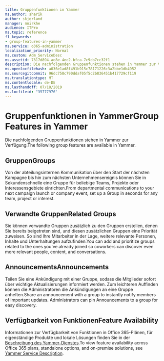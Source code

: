 ```yaml
---
title: Gruppenfunktionen in Yammer
ms.author: sharik
author: skjerland
manager: mnirkhe
audience: ITPro
ms.topic: reference
f1_keywords:
- group-features-in-yammer
ms.service: o365-administration
localization_priority: Normal
ms.custom: Adm_ServiceDesc
ms.assetid: 7317d894-ae8e-4ec2-bfca-7c9cb7cc32f1
description: Die nachfolgenden Gruppenfunktionen stehen in Yammer zur Verfügung.
ms.openlocfilehash: a036e1ad8f491b915c78171226c3a2bbe1db4952
ms.sourcegitcommit: 96dc758c790ddaf05f5c2b836451b417729cf119
ms.translationtype: MT
ms.contentlocale: de-DE
ms.lasthandoff: 07/18/2019
ms.locfileid: "35777976"
---
```

# <a name="group-features-in-yammer"></a><span data-ttu-id="58b58-103">Gruppenfunktionen in Yammer</span><span class="sxs-lookup"><span data-stu-id="58b58-103">Group Features in Yammer</span></span>

<span data-ttu-id="58b58-104">Die nachfolgenden Gruppenfunktionen stehen in Yammer zur Verfügung.</span><span class="sxs-lookup"><span data-stu-id="58b58-104">The following group features are available in Yammer.</span></span>
  
## <a name="groups"></a><span data-ttu-id="58b58-105">Gruppen</span><span class="sxs-lookup"><span data-stu-id="58b58-105">Groups</span></span>
<span data-ttu-id="58b58-106"><a name="bkmk_Groups"> </a></span><span class="sxs-lookup"><span data-stu-id="58b58-106"></span></span>

<span data-ttu-id="58b58-107">Von der abteilungsinternen Kommunikation über den Start der nächsten Kampagne bis hin zum nächsten Unternehmensereignis können Sie in Sekundenschnelle eine Gruppe für beliebige Teams, Projekte oder Interessensgebiete einrichten.</span><span class="sxs-lookup"><span data-stu-id="58b58-107">From departmental communications to your next campaign launch or company event, set up a Group in seconds for any team, project or interest.</span></span>
  
## <a name="related-groups"></a><span data-ttu-id="58b58-108">Verwandte Gruppen</span><span class="sxs-lookup"><span data-stu-id="58b58-108">Related Groups</span></span>
<span data-ttu-id="58b58-109"><a name="bkmk_RelatedGroups"> </a></span><span class="sxs-lookup"><span data-stu-id="58b58-109"></span></span>

<span data-ttu-id="58b58-110">Sie können verwandte Gruppen zusätzlich zu den Gruppen erstellen, denen Sie bereits beigetreten sind, und diesen zusätzlichen Gruppen eine Priorität zuweisen. So sind Ihre Mitarbeiter in der Lage, weitere relevante Personen, Inhalte und Unterhaltungen aufzufinden.</span><span class="sxs-lookup"><span data-stu-id="58b58-110">You can add and prioritize groups related to the ones you've already joined so coworkers can discover even more relevant people, content, and conversations.</span></span>
  
## <a name="announcements"></a><span data-ttu-id="58b58-111">Announcements</span><span class="sxs-lookup"><span data-stu-id="58b58-111">Announcements</span></span>
<span data-ttu-id="58b58-112"><a name="bkmk_Announcements"> </a></span><span class="sxs-lookup"><span data-stu-id="58b58-112"></span></span>

<span data-ttu-id="58b58-p101">Teilen Sie eine Ankündigung mit einer Gruppe, sodass die Mitglieder sofort über wichtige Aktualisierungen informiert werden. Zum leichteren Auffinden können die Administratoren die Ankündigungen an eine Gruppe anheften.</span><span class="sxs-lookup"><span data-stu-id="58b58-p101">Share an announcement with a group to instantly notify members of important updates. Administrators can pin Announcements to a group for easy discovery.</span></span>
  
## <a name="feature-availability"></a><span data-ttu-id="58b58-115">Verfügbarkeit von Funktionen</span><span class="sxs-lookup"><span data-stu-id="58b58-115">Feature Availability</span></span>
<span data-ttu-id="58b58-116"><a name="bkmk_Announcements"> </a></span><span class="sxs-lookup"><span data-stu-id="58b58-116"></span></span>

<span data-ttu-id="58b58-117">Informationen zur Verfügbarkeit von Funktionen in Office 365-Plänen, für eigenständige Produkte und lokale Lösungen finden Sie in der [Beschreibung des Yammer-Dienstes](yammer-service-description.md).</span><span class="sxs-lookup"><span data-stu-id="58b58-117">To view feature availability across Office 365 plans, standalone options, and on-premise solutions, see [Yammer Service Description](yammer-service-description.md).</span></span>
  

